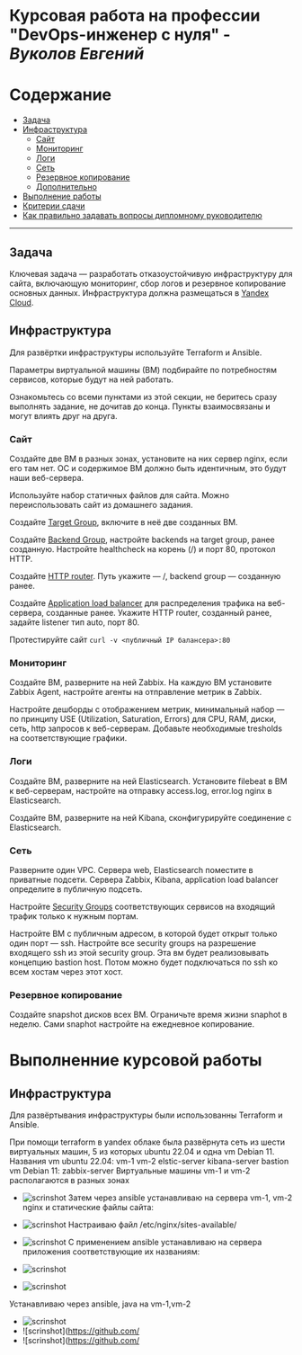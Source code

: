 
#  Курсовая работа на профессии "DevOps-инженер с нуля" - ***Вуколов Евгений***
 
Содержание
==========
* [Задача](#Задача)
* [Инфраструктура](#Инфраструктура)
    * [Сайт](#Сайт)
    * [Мониторинг](#Мониторинг)
    * [Логи](#Логи)
    * [Сеть](#Сеть)
    * [Резервное копирование](#Резервное-копирование)
    * [Дополнительно](#Дополнительно)
* [Выполнение работы](#Выполнение-работы)
* [Критерии сдачи](#Критерии-сдачи)
* [Как правильно задавать вопросы дипломному руководителю](#Как-правильно-задавать-вопросы-дипломному-руководителю)
 
---------
## Задача
Ключевая задача — разработать отказоустойчивую инфраструктуру для сайта, включающую мониторинг, сбор логов и резервное копирование основных данных. Инфраструктура должна размещаться в [Yandex Cloud](https://cloud.yandex.com/).
 
## Инфраструктура
Для развёртки инфраструктуры используйте Terraform и Ansible.
 
Параметры виртуальной машины (ВМ) подбирайте по потребностям сервисов, которые будут на ней работать.
 
Ознакомьтесь со всеми пунктами из этой секции, не беритесь сразу выполнять задание, не дочитав до конца. Пункты взаимосвязаны и могут влиять друг на друга.
 
### Сайт
Создайте две ВМ в разных зонах, установите на них сервер nginx, если его там нет. ОС и содержимое ВМ должно быть идентичным, это будут наши веб-сервера.
 
Используйте набор статичных файлов для сайта. Можно переиспользовать сайт из домашнего задания.
 
Создайте [Target Group](https://cloud.yandex.com/docs/application-load-balancer/concepts/target-group), включите в неё две созданных ВМ.
 
Создайте [Backend Group](https://cloud.yandex.com/docs/application-load-balancer/concepts/backend-group), настройте backends на target group, ранее созданную. Настройте healthcheck на корень (/) и порт 80, протокол HTTP.
 
Создайте [HTTP router](https://cloud.yandex.com/docs/application-load-balancer/concepts/http-router). Путь укажите — /, backend group — созданную ранее.
 
Создайте [Application load balancer](https://cloud.yandex.com/en/docs/application-load-balancer/) для распределения трафика на веб-сервера, созданные ранее. Укажите HTTP router, созданный ранее, задайте listener тип auto, порт 80.
 
Протестируйте сайт
`curl -v <публичный IP балансера>:80`
 
### Мониторинг
Создайте ВМ, разверните на ней Zabbix. На каждую ВМ установите Zabbix Agent, настройте агенты на отправление метрик в Zabbix.
 
Настройте дешборды с отображением метрик, минимальный набор — по принципу USE (Utilization, Saturation, Errors) для CPU, RAM, диски, сеть, http запросов к веб-серверам. Добавьте необходимые tresholds на соответствующие графики.
 
### Логи
Cоздайте ВМ, разверните на ней Elasticsearch. Установите filebeat в ВМ к веб-серверам, настройте на отправку access.log, error.log nginx в Elasticsearch.
 
Создайте ВМ, разверните на ней Kibana, сконфигурируйте соединение с Elasticsearch.
 
### Сеть
Разверните один VPC. Сервера web, Elasticsearch поместите в приватные подсети. Сервера Zabbix, Kibana, application load balancer определите в публичную подсеть.
 
Настройте [Security Groups](https://cloud.yandex.com/docs/vpc/concepts/security-groups) соответствующих сервисов на входящий трафик только к нужным портам.
 
Настройте ВМ с публичным адресом, в которой будет открыт только один порт — ssh. Настройте все security groups на разрешение входящего ssh из этой security group. Эта вм будет реализовывать концепцию bastion host. Потом можно будет подключаться по ssh ко всем хостам через этот хост.
 
### Резервное копирование
Создайте snapshot дисков всех ВМ. Ограничьте время жизни snaphot в неделю. Сами snaphot настройте на ежедневное копирование.


# **Выполненние курсовой работы**

## **Инфраструктура**

Для развёртывания инфраструктуры были использованны Terraform и Ansible.
 
 При помощи terraform в yandex облаке была развёрнута сеть из шести виртуальных машин, 5 из которых ubuntu 22.04 и одна vm Debian 11.
Названия vm ubuntu 22.04:
vm-1 
vm-2
elstic-server
kibana-server
bastion
 vm Debian 11:
zabbix-server
Виртуальные машины vm-1 и vm-2 располагаются в разных зонах

- ![scrinshot](https://github.com//Evgenii-379/Coursework_netology/blob/main/Снимок%20экрана%202024-09-07%20115605.png)
Затем через ansible устанавливаю на сервера vm-1, vm-2 nginx и статические файлы сайта:

- ![scrinshot](https://github.com/Evgenii-379/Coursework_netology/blob/main/Снимок%20экрана%202024-08-22%20142105.png)
Настраиваю файл /etc/nginx/sites-available/

- ![scrinshot](https://github.com//Evgenii-379/Coursework_netology/blob/main/Снимок%20экрана%202024-09-07%20165753.png)
С применением ansible устанавливаю на сервера приложения соответствующие их названиям:

- ![scrinshot](https://github.com/Evgenii-379/Coursework_netology/blob/main/Снимок%20экрана%202024-08-24%20133109.png)

- ![scrinshot](https://github.com/Evgenii-379/Coursework_netology/blob/main/Снимок%20экрана%202024-08-22%20164832.png)

Устанавливаю через ansible, java на vm-1,vm-2 

- ![scrinshot](https://github.com/Evgenii-379/Coursework_netology/blob/main/Снимок%20экрана%202024-08-22%20172826.png)
- ![scrinshot](https://github.com/
- ![scrinshot](https://github.com/

